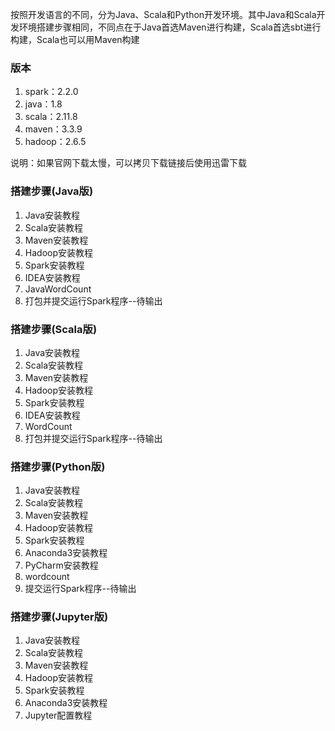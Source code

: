 按照开发语言的不同，分为Java、Scala和Python开发环境。其中Java和Scala开发环境搭建步骤相同，不同点在于Java首选Maven进行构建，Scala首选sbt进行构建，Scala也可以用Maven构建

### 版本
1. spark：2.2.0
2. java：1.8
3. scala：2.11.8
4. maven：3.3.9
5. hadoop：2.6.5

说明：如果官网下载太慢，可以拷贝下载链接后使用迅雷下载

### 搭建步骤(Java版)
1. Java安装教程
2. Scala安装教程
3. Maven安装教程
4. Hadoop安装教程
5. Spark安装教程
6. IDEA安装教程
7. JavaWordCount
8. 打包并提交运行Spark程序--待输出

### 搭建步骤(Scala版)
1. Java安装教程
2. Scala安装教程
3. Maven安装教程
4. Hadoop安装教程
5. Spark安装教程
6. IDEA安装教程
7. WordCount
8. 打包并提交运行Spark程序--待输出

### 搭建步骤(Python版)
1. Java安装教程
2. Scala安装教程
3. Maven安装教程
4. Hadoop安装教程
5. Spark安装教程
6. Anaconda3安装教程
7. PyCharm安装教程
8. wordcount
9. 提交运行Spark程序--待输出

### 搭建步骤(Jupyter版)
1. Java安装教程
2. Scala安装教程
3. Maven安装教程
4. Hadoop安装教程
5. Spark安装教程
6. Anaconda3安装教程
7. Jupyter配置教程
